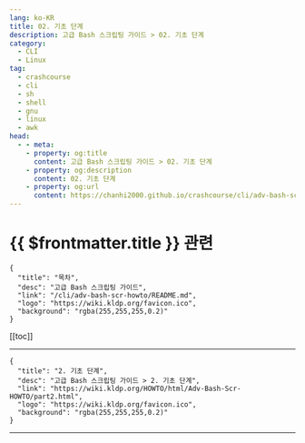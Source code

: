 ```yaml
---
lang: ko-KR
title: 02. 기초 단계
description: 고급 Bash 스크립팅 가이드 > 02. 기초 단계
category: 
  - CLI
  - Linux
tag: 
  - crashcourse
  - cli
  - sh
  - shell
  - gnu
  - linux
  - awk
head:
  - - meta:
    - property: og:title
      content: 고급 Bash 스크립팅 가이드 > 02. 기초 단계
    - property: og:description
      content: 02. 기초 단계
    - property: og:url
      content: https://chanhi2000.github.io/crashcourse/cli/adv-bash-scr-howto/02.html
---
```


# {{ $frontmatter.title }} 관련

```component VPCard
{
  "title": "목차",
  "desc": "고급 Bash 스크립팅 가이드",
  "link": "/cli/adv-bash-scr-howto/README.md",
  "logo": "https://wiki.kldp.org/favicon.ico",
  "background": "rgba(255,255,255,0.2)"
}
```

[[toc]]

---

```component VPCard
{
  "title": "2. 기초 단계",
  "desc": "고급 Bash 스크립팅 가이드 > 2. 기초 단계",
  "link": "https://wiki.kldp.org/HOWTO/html/Adv-Bash-Scr-HOWTO/part2.html",
  "logo": "https://wiki.kldp.org/favicon.ico",
  "background": "rgba(255,255,255,0.2)"
}
```

---
